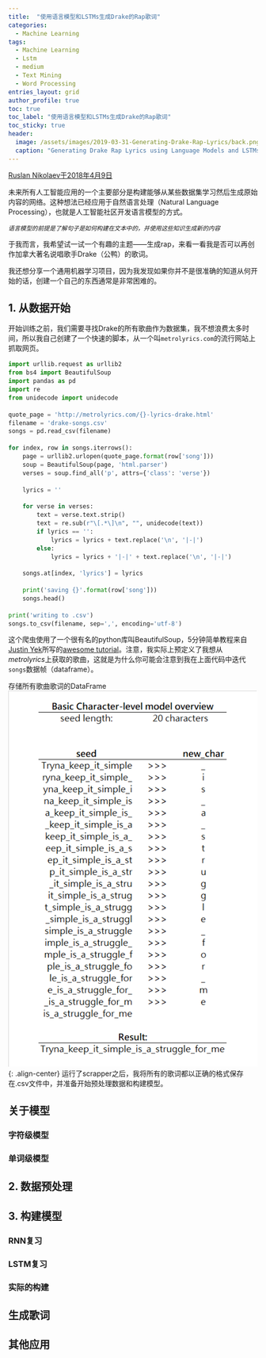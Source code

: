 ```yaml
---
title:  "使用语言模型和LSTMs生成Drake的Rap歌词"
categories:
  - Machine Learning
tags: 
  - Machine Learning
  - Lstm
  - medium
  - Text Mining
  - Word Processing
entries_layout: grid
author_profile: true
toc: true
toc_label: "使用语言模型和LSTMs生成Drake的Rap歌词"
toc_sticky: true
header:
  image: /assets/images/2019-03-31-Generating-Drake-Rap-Lyrics/back.png
  caption: "Generating Drake Rap Lyrics using Language Models and LSTMs"
---
```

[Ruslan Nikolaev于2018年4月9日](https://towardsdatascience.com/generating-drake-rap-lyrics-using-language-models-and-lstms-8725d71b1b12)

未来所有人工智能应用的一个主要部分是构建能够从某些数据集学习然后生成原始内容的网络。这种想法已经应用于自然语言处理（Natural Language Processing），也就是人工智能社区开发语言模型的方式。

*`语言模型的前提是了解句子是如何构建在文本中的，并使用这些知识生成新的内容`*

于我而言，我希望试一试一个有趣的主题——生成rap，来看一看我是否可以再创作加拿大著名说唱歌手Drake（公鸭）的歌词。

我还想分享一个通用机器学习项目，因为我发现如果你并不是很准确的知道从何开始的话，创建一个自己的东西通常是非常困难的。

## 1. 从数据开始
开始训练之前，我们需要寻找Drake的所有歌曲作为数据集，我不想浪费太多时间，所以我自己创建了一个快速的脚本，从一个叫`metrolyrics.com`的流行网站上抓取网页。
```python
import urllib.request as urllib2
from bs4 import BeautifulSoup
import pandas as pd
import re
from unidecode import unidecode

quote_page = 'http://metrolyrics.com/{}-lyrics-drake.html'
filename = 'drake-songs.csv'
songs = pd.read_csv(filename)

for index, row in songs.iterrows():
    page = urllib2.urlopen(quote_page.format(row['song']))
    soup = BeautifulSoup(page, 'html.parser')
    verses = soup.find_all('p', attrs={'class': 'verse'})

    lyrics = ''

    for verse in verses:
        text = verse.text.strip()
        text = re.sub(r"\[.*\]\n", "", unidecode(text))
        if lyrics == '':
            lyrics = lyrics + text.replace('\n', '|-|')
        else:
            lyrics = lyrics + '|-|' + text.replace('\n', '|-|')

    songs.at[index, 'lyrics'] = lyrics

    print('saving {}'.format(row['song']))
    songs.head()

print('writing to .csv')
songs.to_csv(filename, sep=',', encoding='utf-8')
```
这个爬虫使用了一个很有名的python库叫BeautifulSoup，5分钟简单教程来自[Justin Yek](https://medium.com/@jyek)所写的[awesome tutorial](https://medium.freecodecamp.org/how-to-scrape-websites-with-python-and-beautifulsoup-5946935d93fe)。注意，我实际上预定义了我想从*metrolyrics*上获取的歌曲，这就是为什么你可能会注意到我在上面代码中迭代`songs`数据帧（dataframe）。

存储所有歌曲歌词的DataFrame
![img01][01]{: .align-center}
运行了scrapper之后，我将所有的歌词都以正确的格式保存在.csv文件中，并准备开始预处理数据和构建模型。

[01]: /assets/images/2019-03-31-Generating-Drake-Rap-Lyrics/02.png
## 关于模型
### 字符级模型
### 单词级模型
## 2. 数据预处理
## 3. 构建模型
### RNN复习
### LSTM复习
### 实际的构建
## 生成歌词
## 其他应用
